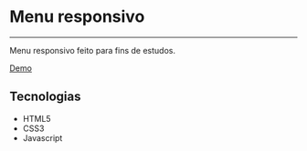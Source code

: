 # Menu responsivo

---

Menu responsivo feito para fins de estudos.

[Demo](https://carmo-sousa.github.io/menu-responsivo/)

## Tecnologias

- HTML5
- CSS3
- Javascript
